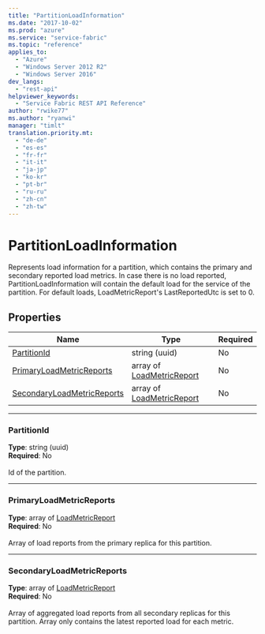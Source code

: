 ```yaml
---
title: "PartitionLoadInformation"
ms.date: "2017-10-02"
ms.prod: "azure"
ms.service: "service-fabric"
ms.topic: "reference"
applies_to: 
  - "Azure"
  - "Windows Server 2012 R2"
  - "Windows Server 2016"
dev_langs: 
  - "rest-api"
helpviewer_keywords: 
  - "Service Fabric REST API Reference"
author: "rwike77"
ms.author: "ryanwi"
manager: "timlt"
translation.priority.mt: 
  - "de-de"
  - "es-es"
  - "fr-fr"
  - "it-it"
  - "ja-jp"
  - "ko-kr"
  - "pt-br"
  - "ru-ru"
  - "zh-cn"
  - "zh-tw"
---
```

# PartitionLoadInformation

Represents load information for a partition, which contains the primary and secondary reported load metrics.
In case there is no load reported, PartitionLoadInformation will contain the default load for the service of the partition.
For default loads, LoadMetricReport's LastReportedUtc is set to 0.


## Properties

| Name | Type | Required |
| --- | --- | --- |
| [PartitionId](#partitionid) | string (uuid) | No |
| [PrimaryLoadMetricReports](#primaryloadmetricreports) | array of [LoadMetricReport](sfclient-v60-model-loadmetricreport.md) | No |
| [SecondaryLoadMetricReports](#secondaryloadmetricreports) | array of [LoadMetricReport](sfclient-v60-model-loadmetricreport.md) | No |

____
### PartitionId
__Type__: string (uuid) <br/>
__Required__: No<br/>
<br/>
Id of the partition.

____
### PrimaryLoadMetricReports
__Type__: array of [LoadMetricReport](sfclient-v60-model-loadmetricreport.md) <br/>
__Required__: No<br/>
<br/>
Array of load reports from the primary replica for this partition.

____
### SecondaryLoadMetricReports
__Type__: array of [LoadMetricReport](sfclient-v60-model-loadmetricreport.md) <br/>
__Required__: No<br/>
<br/>
Array of aggregated load reports from all secondary replicas for this partition.
Array only contains the latest reported load for each metric.


